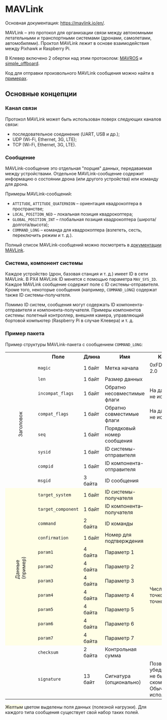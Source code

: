 # MAVLink

Основная документация: https://mavlink.io/en/.

MAVLink – это протокол для организации связи между автономными летательными и транспортными системами (дронами, самолетами, автомобилями). Проктол MAVLink лежит в основе взаимодействия между Pixhawk и Raspberry Pi.

В Клевер включено 2 обертки над этим протоколом: [MAVROS](mavros.md) и [simple_offboard](simple_offboard.md).

Код для отправки произвольного MAVLink сообщения можно найти в [примерах](snippets.md).

## Основные концепции

### Канал связи

Протокол MAVLink может быть использован поверх следующих каналов связи:

* последовательное соединение (UART, USB и др.);
* UDP (Wi-Fi, Ethernet, 3G, LTE);
* TCP (Wi-Fi, Ethernet, 3G, LTE).

### Сообщение

MAVLink-сообщение это отдельная "порция" данных, передаваемая между устройствами. Отдельное MAVLink-сообщение содержит информацию о состоянии дрона (или другого устройства) или команду для дрона.

Примеры MAVLink-сообщений:

* `ATTITUDE`, `ATTITUDE_QUATERNION` – ориентация квадрокоптера в пространстве;
* `LOCAL_POSITION_NED` – локальная позиция квадрокоптера;
* `GLOBAL_POSITION_INT` – глобальная позиция квадрокоптера (широта/долгота/высота);
* `COMMAND_LONG` – команда для квадрокоптера (взлететь, сесть, переключить режим и т. д.).

Полный список MAVLink-сообщений можно посмотреть в [документации MAVLink](http://mavlink.org/messages/common).

### Система, компонент системы

Каждое устройство (дрон, базовая станция и т. д.) имеет ID в сети MAVLink. В PX4 MAVLink ID менятся с помощью параметра `MAV_SYS_ID`. Каждое MAVLink сообщение содержит поле с ID системы-отправителя. Кроме того, некоторые сообщения (например, `COMMAND_LONG`) содержат также ID системы-получателя.

Помимо ID систем, сообщения могут содержать ID компонента-отправителя и компонента-получателя. Примеры компонентов системы: полетный контроллер, внешняя камера, управляющий бортовой компьютер (Raspberry Pi в случае Клевера) и т. д.

### Пример пакета

Пример структуры MAVLink-пакета с сообщением `COMMAND_LONG`:

<table>
    <tr>
        <th></th>
        <th>Поле</th>
        <th>Длина</th>
        <th>Имя</th>
        <th>Комментарий</th>
    </tr>
    <tr>
        <td rowspan="8"><div style="transform: rotate(-90deg)">Заголовок</div></td>
        <td><code>magic</code></td>
        <td>1 байт</td>
        <td>Метка начала</td>
        <td>0xFD для MAVLink 2.0</td>
    </tr>
    <tr>
        <td><code>len</code></td>
        <td>1 байт</td>
        <td>Размер данных</td>
        <td></td>
    </tr>
    <tr>
        <td><code>incompat_flags</code></td>
        <td>1 байт</td>
        <td>Обратно несовместимые флаги</td>
        <td>На данный момент не используется</td>
    </tr>
    <tr>
        <td><code>compat_flags</code></td>
        <td>1 байт</td>
        <td>Обратно совместимые флаги</td>
        <td>На данный момент не используется</td>
    </tr>
    <tr>
        <td><code>seq</code></td>
        <td>1 байт</td>
        <td>Порядковый номер сообщения</td>
        <td></td>
    </tr>
    <tr>
        <td><code>sysid</code></td>
        <td>1 байт</td>
        <td>ID системы-отправителя</td>
        <td></td>
    </tr>
    <tr>
        <td><code>compid</code></td>
        <td>1 байт</td>
        <td>ID компонента-отправителя</td>
        <td></td>
    </tr>
    <tr>
        <td><code>msgid</code></td>
        <td>3 байта</td>
        <td>ID сообщения</td>
        <td></td>
    </tr>
    <tr style="background: #fffee6">
        <td rowspan="11"><div style="transform: rotate(-90deg)">Данные (пример)</div></td>
        <td><code>target_system</code></td>
        <td>1 байт</td>
        <td>ID системы-получателя</td>
        <td></td>
    </tr>
    <tr style="background: #fffee6">
        <td><code>target_component</code></td>
        <td>1 байт</td>
        <td>ID компонента–получателя</td>
        <td></td>
    </tr>
    <tr style="background: #fffee6">
        <td><code>command</code></td>
        <td>2 байта</td>
        <td>ID команды</td>
        <td></td>
    </tr>
    <tr style="background: #fffee6">
        <td><code>confirmation</code></td>
        <td>1 байт</td>
        <td>Номер для подтверждения</td>
        <td></td>
    </tr>
    <tr style="background: #fffee6">
        <td><code>param1</code></td>
        <td>4 байта</td>
        <td>Параметр 1</td>
        <td rowspan="7">Число с плавающей точкой одинарной точности</td>
    </tr>
    <tr style="background: #fffee6">
        <td><code>param2</code></td>
        <td>4 байта</td>
        <td>Параметр 2</td>
    </tr>
    <tr style="background: #fffee6">
        <td><code>param3</code></td>
        <td>4 байта</td>
        <td>Параметр 3</td>
    </tr>
    <tr style="background: #fffee6">
        <td><code>param4</code></td>
        <td>4 байта</td>
        <td>Параметр 4</td>
    </tr>
    <tr style="background: #fffee6">
        <td><code>param5</code></td>
        <td>4 байта</td>
        <td>Параметр 5</td>
    </tr>
    <tr style="background: #fffee6">
        <td><code>param6</code></td>
        <td>4 байта</td>
        <td>Параметр 6</td>
    </tr>
    <tr style="background: #fffee6">
        <td><code>param7</code></td>
        <td>4 байта</td>
        <td>Параметр 7</td>
    </tr>
    <tr>
        <td></td>
        <td><code>checksum</code></td>
        <td>2 байта</td>
        <td>Контрольная сумма</td>
        <td></td>
    </tr>
    <tr>
        <td></td>
        <td><code>signature</code></td>
        <td>13 байт</td>
        <td>Сигнатура (опционально)</td>
        <td>Позволяет убедиться, что пакет не был скомпроментирован.
Обычно не используется.</td>
    </tr>
</table>

<span style="background: #fffee6">Желтым</span> цветом выделены поля данных (полезной нагрузки). Для каждого типа сообщения существует свой набор таких полей.

